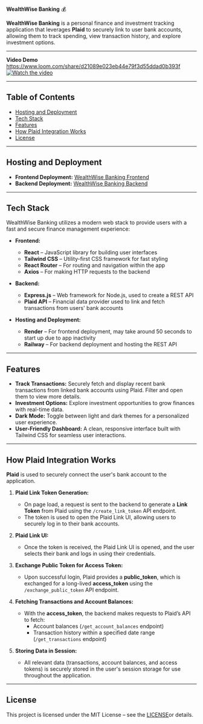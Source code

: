 **WealthWise Banking** 💰

**WealthWise Banking** is a personal finance and investment tracking application that leverages **Plaid** to securely link to user bank accounts, allowing them to track spending, view transaction history, and explore investment options.

---

**Video Demo**
<a>https://www.loom.com/share/d21089e023eb44e79f3d55ddad0b393f<a>
[![Watch the video](https://cdn.loom.com/sessions/thumbnails/d21089e023eb44e79f3d55ddad0b393f-with-play.gif)](https://www.loom.com/share/d21089e023eb44e79f3d55ddad0b393f)


---

## **Table of Contents**
- [Hosting and Deployment](#hosting-and-deployment)
- [Tech Stack](#tech-stack)
- [Features](#features)
- [How Plaid Integration Works](#how-plaid-integration-works)
- [License](#license)

---

## **Hosting and Deployment**
- **Frontend Deployment:** [WealthWise Banking Frontend](https://wealthwise-banking-client.onrender.com)
- **Backend Deployment:** [WealthWise Banking Backend](https://wealthwise-banking-server-production.up.railway.app)

---

## **Tech Stack**
WealthWise Banking utilizes a modern web stack to provide users with a fast and secure finance management experience:

- **Frontend:**
  - **React** – JavaScript library for building user interfaces
  - **Tailwind CSS** – Utility-first CSS framework for fast styling
  - **React Router** – For routing and navigation within the app
  - **Axios** – For making HTTP requests to the backend

- **Backend:**
  - **Express.js** – Web framework for Node.js, used to create a REST API
  - **Plaid API** – Financial data provider used to link and fetch transactions from users' bank accounts

- **Hosting and Deployment:**
  - **Render** – For frontend deployment, may take around 50 seconds to start up due to app inactivity
  - **Railway** – For backend deployment and hosting the REST API

---

## **Features**
- **Track Transactions:** Securely fetch and display recent bank transactions from linked bank accounts using Plaid. Filter and open them to view more details.
- **Investment Options:** Explore investment opportunities to grow finances with real-time data.
- **Dark Mode:** Toggle between light and dark themes for a personalized user experience.
- **User-Friendly Dashboard:** A clean, responsive interface built with Tailwind CSS for seamless user interactions.

---

## **How Plaid Integration Works**

**Plaid** is used to securely connect the user's bank account to the application.

1. **Plaid Link Token Generation:**
   - On page load, a request is sent to the backend to generate a **Link Token** from Plaid using the `/create_link_token` API endpoint.
   - The token is used to open the Plaid Link UI, allowing users to securely log in to their bank accounts.

2. **Plaid Link UI:**
   - Once the token is received, the Plaid Link UI is opened, and the user selects their bank and logs in using their credentials.
   
3. **Exchange Public Token for Access Token:**
   - Upon successful login, Plaid provides a **public_token**, which is exchanged for a long-lived **access_token** using the `/exchange_public_token` API endpoint.
   
4. **Fetching Transactions and Account Balances:**
   - With the **access_token**, the backend makes requests to Plaid’s API to fetch:
     - Account balances (`/get_account_balances` endpoint)
     - Transaction history within a specified date range (`/get_transactions` endpoint)

5. **Storing Data in Session:**
   - All relevant data (transactions, account balances, and access tokens) is securely stored in the user's session storage for use throughout the application.

---

## **License**

This project is licensed under the MIT License – see the [LICENSE](LICENSE)or details.

